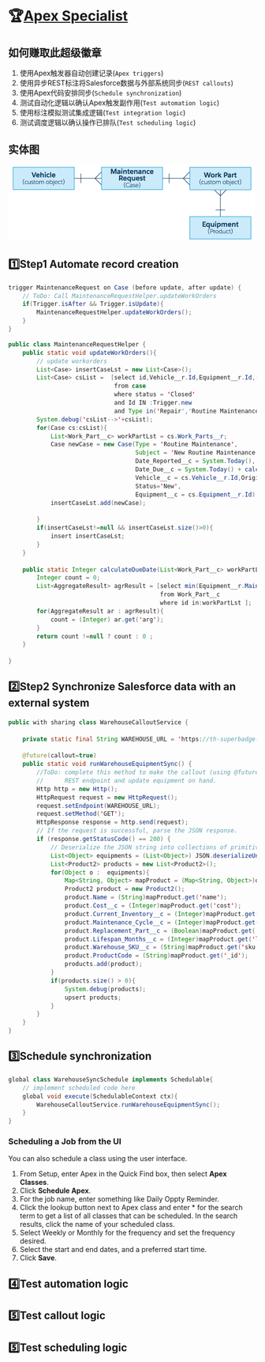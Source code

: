# 🏆[Apex Specialist](https://trailhead.salesforce.com/en/content/learn/superbadges/superbadge_apex)

## 如何赚取此超级徽章

1. 使用Apex触发器自动创建记录(`Apex triggers`)
2. 使用异步REST标注将Salesforce数据与外部系统同步(`REST callouts`)
3. 使用Apex代码安排同步(`Schedule synchronization`)
4. 测试自动化逻辑以确认Apex触发副作用(`Test automation logic`)
5. 使用标注模拟测试集成逻辑(`Test integration logic`)
6. 测试调度逻辑以确认操作已排队(`Test scheduling logic`)

## 实体图

![Entity Diagram - Vehicle, Case, Work Part, Product](assets/c029d98dfdb478da2673ceb187a78fef_image_0.png)

## 1️⃣Step1 **Automate record creation**

```java
trigger MaintenanceRequest on Case (before update, after update) {
    // ToDo: Call MaintenanceRequestHelper.updateWorkOrders
    if(Trigger.isAfter && Trigger.isUpdate){
        MaintenanceRequestHelper.updateWorkOrders();
    }
}
```

```java
public class MaintenanceRequestHelper { 
    public static void updateWorkOrders(){
        // update workorders
        List<Case> insertCaseLst = new List<Case>();
        List<Case> csList =  [select id,Vehicle__r.Id,Equipment__r.Id,(select id from Work_Parts__r) 
                              from case 
                              where status = 'Closed' 
                              and Id IN :Trigger.new 
                              and Type in('Repair','Routine Maintenance')];
        System.debug('csList-->'+csList);
        for(Case cs:csList){
            List<Work_Part__c> workPartLst = cs.Work_Parts__r;
            Case newCase = new Case(Type = 'Routine Maintenance', 
                                    Subject = 'New Routine Maintenance',
                                    Date_Reported__c = System.Today(), 
                                    Date_Due__c = System.Today() + calculateDueDate(workPartLst),
                                    Vehicle__c = cs.Vehicle__r.Id,Origin='Web',
                                    Status='New',
                                    Equipment__c = cs.Equipment__r.Id);
            insertCaseLst.add(newCase);
            
        }
        if(insertCaseLst!=null && insertCaseLst.size()>0){
            insert insertCaseLst;
        } 
    }  
    
    public static Integer calculateDueDate(List<Work_Part__c> workPartLst){
        Integer count = 0;
        List<AggregateResult> agrResult = [select min(Equipment__r.Maintenance_Cycle__c) arg 
                                           from Work_Part__c 
                                           where id in:workPartLst ];
        for(AggregateResult ar : agrResult){
            count = (Integer) ar.get('arg');
        }
        return count !=null ? count : 0 ;
    }      
    
}
```

## 2️⃣Step2 **Synchronize Salesforce data with an external system**

```java
public with sharing class WarehouseCalloutService {
    
    private static final String WAREHOUSE_URL = 'https://th-superbadge-apex.herokuapp.com/equipment';
    
    @future(callout=true)
    public static void runWarehouseEquipmentSync() {
        //ToDo: complete this method to make the callout (using @future) to the
        //      REST endpoint and update equipment on hand.
        Http http = new Http();
        HttpRequest request = new HttpRequest();
        request.setEndpoint(WAREHOUSE_URL);
        request.setMethod('GET');
        HttpResponse response = http.send(request);
        // If the request is successful, parse the JSON response.
        if (response.getStatusCode() == 200) {
            // Deserialize the JSON string into collections of primitive data types.
            List<Object> equipments = (List<Object>) JSON.deserializeUntyped(response.getBody());
            List<Product2> products = new List<Product2>();
            for(Object o :  equipments){
                Map<String, Object> mapProduct = (Map<String, Object>)o;
                Product2 product = new Product2();
                product.Name = (String)mapProduct.get('name');
                product.Cost__c = (Integer)mapProduct.get('cost');
                product.Current_Inventory__c = (Integer)mapProduct.get('quantity');
                product.Maintenance_Cycle__c = (Integer)mapProduct.get('maintenanceperiod');
                product.Replacement_Part__c = (Boolean)mapProduct.get('replacement');
                product.Lifespan_Months__c = (Integer)mapProduct.get('lifespan');
                product.Warehouse_SKU__c = (String)mapProduct.get('sku');
                product.ProductCode = (String)mapProduct.get('_id');
                products.add(product);
            }
            if(products.size() > 0){
                System.debug(products);
                upsert products;
            }
        }
    }
}
```

## **3️⃣Schedule synchronization**

```java
global class WarehouseSyncSchedule implements Schedulable{
    // implement scheduled code here
    global void execute(SchedulableContext ctx){
        WarehouseCalloutService.runWarehouseEquipmentSync();
    }
}
```

### Scheduling a Job from the UI

You can also schedule a class using the user interface.

1. From Setup, enter Apex in the Quick Find box, then select **Apex Classes**.
2. Click **Schedule Apex**.
3. For the job name, enter something like Daily Oppty Reminder.
4. Click the lookup button next to Apex class and enter * for the search term to get a list of all classes that can be scheduled. In the search results, click the name of your scheduled class.
5. Select Weekly or Monthly for the frequency and set the frequency desired.
6. Select the start and end dates, and a preferred start time.
7. Click **Save**.

## 4️⃣**Test automation logic**

## 5️⃣**Test callout logic**

## 5️⃣**Test scheduling logic**